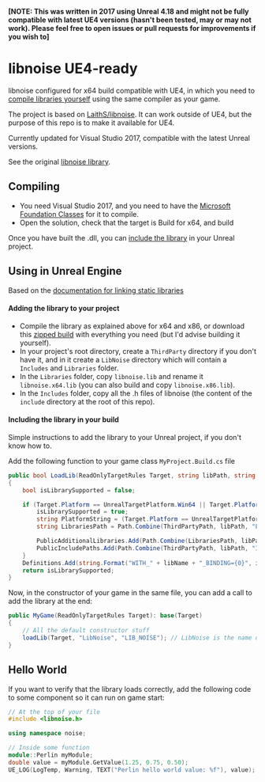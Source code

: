**[NOTE: This was written in 2017 using Unreal 4.18 and might not be fully compatible with latest UE4 versions (hasn't been tested, may or may not work). Please feel free to open issues or pull requests for improvements if you wish to]**

# libnoise UE4-ready

libnoise configured for x64 build compatible with UE4, in which you need to [compile libraries yourself](https://wiki.unrealengine.com/Linking_Static_Libraries_Using_The_Build_System) using the same compiler as your game.

The project is based on [LaithS/libnoise](https://github.com/LaithS/libnoise). It can work outside of UE4, but the purpose of this repo is to make it available for UE4.

Currently updated for Visual Studio 2017, compatible with the latest Unreal versions.

See the original [libnoise library](http://libnoise.sourceforge.net/downloads/index.html).

## Compiling

* You need Visual Studio 2017, and you need to have the [Microsoft Foundation Classes](https://stackoverflow.com/a/43075169) for it to compile.
* Open the solution, check that the target is Build for x64, and build

Once you have built the .dll, you can [include the library](https://wiki.unrealengine.com/Linking_Static_Libraries_Using_The_Build_System) in your Unreal project.

## Using in Unreal Engine

Based on the [documentation for linking static libraries](https://wiki.unrealengine.com/Linking_Static_Libraries_Using_The_Build_System)

#### Adding the library to your project

* Compile the library as explained above for x64 and x86, or download this [zipped build](http://nialna.github.io/libnoise-UE4-ready/bin.zip) with everything you need (but I'd advise building it yourself).
* In your project's root directory, create a `ThirdParty` directory if you don't have it, and in it create a `LibNoise` directory which will contain a `Includes` and `Libraries` folder.
* In the `Libraries` folder, copy `libnoise.lib` and rename it `libnoise.x64.lib` (you can also build and copy `libnoise.x86.lib`).
* In the `Includes` folder, copy all the .h files of libnoise (the content of the `include` directory at the root of this repo).

#### Including the library in your build

Simple instructions to add the library to your Unreal project, if you don't know how to.

Add the following function to your game class `MyProject.Build.cs` file

```cs
public bool LoadLib(ReadOnlyTargetRules Target, string libPath, string libName)
{
    bool isLibrarySupported = false;

    if (Target.Platform == UnrealTargetPlatform.Win64 || Target.Platform == UnrealTargetPlatform.Win32) {
        isLibrarySupported = true;
        string PlatformString = (Target.Platform == UnrealTargetPlatform.Win64) ? "x64" : "x86";
        string LibrariesPath = Path.Combine(ThirdPartyPath, libPath, "Libraries");

        PublicAdditionalLibraries.Add(Path.Combine(LibrariesPath, libPath + "." + PlatformString + ".lib"));
        PublicIncludePaths.Add(Path.Combine(ThirdPartyPath, libPath, "Includes"));
    }
    Definitions.Add(string.Format("WITH_" + libName + "_BINDING={0}", isLibrarySupported ? 1 : 0));
    return isLibrarySupported;
}
```

Now, in the constructor of your game in the same file, you can add a call to add the library at the end:

```cs
public MyGame(ReadOnlyTargetRules Target): base(Target)
{
	// All the default constructor stuff
	loadLib(Target, "LibNoise", "LIB_NOISE"); // LibNoise is the name of the folder where you copied the files previously 
}
```

## Hello World

If you want to verify that the library loads correctly, add the following code to some component so it can run on game start:

```c++
// At the top of your file
#include <libnoise.h>

using namespace noise;

// Inside some function
module::Perlin myModule;
double value = myModule.GetValue(1.25, 0.75, 0.50);
UE_LOG(LogTemp, Warning, TEXT("Perlin hello world value: %f"), value);
```
